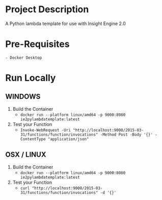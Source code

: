 # Project Description
A Python lambda template for use with Insight Engine 2.0

# Pre-Requisites
    - Docker Desktop

# Run Locally

## WINDOWS

1. Build the Container
    - `docker run --platform linux/amd64 -p 9000:8080 ie2pylambdatemplate:latest`
2. Test your Function
    - `Invoke-WebRequest -Uri "http://localhost:9000/2015-03-31/functions/function/invocations" -Method Post -Body '{}' -ContentType "application/json"`

## OSX / LINUX

1. Build the Container
    - `docker run --platform linux/amd64 -p 9000:8080 ie2pylambdatemplate:latest`
2. Test your Function
    - `curl "http://localhost:9000/2015-03-31/functions/function/invocations" -d '{}'`